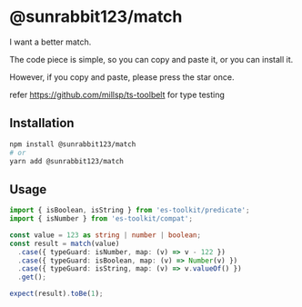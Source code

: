 # @sunrabbit123/match

I want a better match.

The code piece is simple, so you can copy and paste it, or you can install it.

However, if you copy and paste, please press the star once.

refer https://github.com/millsp/ts-toolbelt for type testing

## Installation

```bash
npm install @sunrabbit123/match
# or
yarn add @sunrabbit123/match
```

## Usage

```ts
import { isBoolean, isString } from 'es-toolkit/predicate';
import { isNumber } from 'es-toolkit/compat';

const value = 123 as string | number | boolean;
const result = match(value)
  .case({ typeGuard: isNumber, map: (v) => v - 122 })
  .case({ typeGuard: isBoolean, map: (v) => Number(v) })
  .case({ typeGuard: isString, map: (v) => v.valueOf() })
  .get();

expect(result).toBe(1);
```
